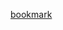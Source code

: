 <a href="javascript%3Aconst%20title%20%3D%20encodeURI%28document.title%29%3Bconst%20url%20%3D%20location.href%3Bwindow.location%20%3D%20%60http%3A//localhost%3A5003/new_note%3Ftext%3D%24%7Btitle%7D%26url%3D%24%7Burl%7D%60%3Bvoid%280%29%3B">bookmark</a>
